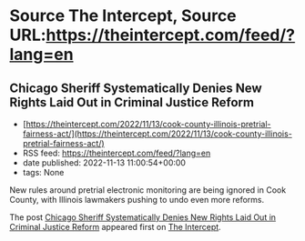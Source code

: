# Source The Intercept, Source URL:https://theintercept.com/feed/?lang=en

## Chicago Sheriff Systematically Denies New Rights Laid Out in Criminal Justice Reform
 - [https://theintercept.com/2022/11/13/cook-county-illinois-pretrial-fairness-act/](https://theintercept.com/2022/11/13/cook-county-illinois-pretrial-fairness-act/)
 - RSS feed: https://theintercept.com/feed/?lang=en
 - date published: 2022-11-13 11:00:54+00:00
 - tags: None

<p>New rules around pretrial electronic monitoring are being ignored in Cook County, with Illinois lawmakers pushing to undo even more reforms.</p>
<p>The post <a href="https://theintercept.com/2022/11/13/cook-county-illinois-pretrial-fairness-act/" rel="nofollow">Chicago Sheriff Systematically Denies New Rights Laid Out in Criminal Justice Reform</a> appeared first on <a href="https://theintercept.com" rel="nofollow">The Intercept</a>.</p>
